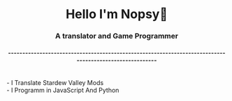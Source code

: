 <h1 align='center'> Hello I'm Nopsy👋</h1>
<h3 align='center'> A translator and Game Programmer</h3>
<h4 align= 'center'>--------------------------------------------------------------------------------------------------------</h4><br>
- I Translate Stardew Valley Mods<br>
- I Programm in JavaScript And Python
